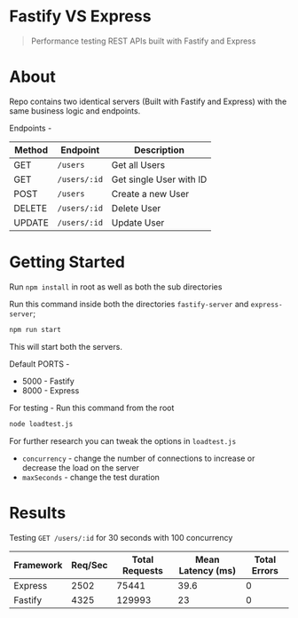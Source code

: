 # Fastify VS Express

> Performance testing REST APIs built with Fastify and Express

# About

Repo contains two identical servers (Built with Fastify and Express) with the same business logic and endpoints.

Endpoints -

| Method | Endpoint     | Description             |
| ------ | ------------ | ----------------------- |
| GET    | `/users`     | Get all Users           |
| GET    | `/users/:id` | Get single User with ID |
| POST   | `/users`     | Create a new User       |
| DELETE | `/users/:id` | Delete User             |
| UPDATE | `/users/:id` | Update User             |

# Getting Started

Run `npm install` in root as well as both the sub directories

Run this command inside both the directories `fastify-server` and `express-server`;

```bash
npm run start
```

This will start both the servers.

Default PORTS -

- 5000 - Fastify
- 8000 - Express

For testing - Run this command from the root

```bash
node loadtest.js
```

For further research you can tweak the options in `loadtest.js`

- `concurrency` - change the number of connections to increase or decrease the load on the server
- `maxSeconds` - change the test duration

# Results

Testing `GET /users/:id` for 30 seconds with 100 concurrency

| Framework | Req/Sec | Total Requests | Mean Latency (ms) | Total Errors |
| --------- | ------- | -------------- | ----------------- | ------------ |
| Express   | 2502    | 75441          | 39.6              | 0            |
| Fastify   | 4325    | 129993         | 23                | 0            |
